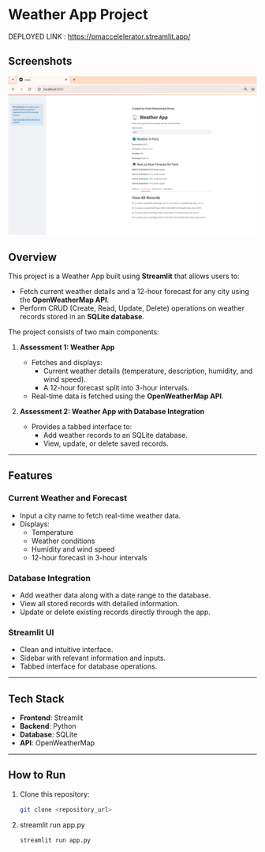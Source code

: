 # Weather App Project  
DEPLOYED LINK : https://pmaccelelerator.streamlit.app/
## Screenshots  
![App Screenshot](streamlitWheather/images/ss.jpg)  
## Overview  
This project is a Weather App built using **Streamlit** that allows users to:  
- Fetch current weather details and a 12-hour forecast for any city using the **OpenWeatherMap API**.  
- Perform CRUD (Create, Read, Update, Delete) operations on weather records stored in an **SQLite database**.  

The project consists of two main components:  
1. **Assessment 1: Weather App**  
   - Fetches and displays:  
     - Current weather details (temperature, description, humidity, and wind speed).  
     - A 12-hour forecast split into 3-hour intervals.  
   - Real-time data is fetched using the **OpenWeatherMap API**.  

2. **Assessment 2: Weather App with Database Integration**  
   - Provides a tabbed interface to:  
     - Add weather records to an SQLite database.  
     - View, update, or delete saved records.  

---

## Features  

### Current Weather and Forecast  
- Input a city name to fetch real-time weather data.  
- Displays:  
  - Temperature  
  - Weather conditions  
  - Humidity and wind speed  
  - 12-hour forecast in 3-hour intervals  

### Database Integration  
- Add weather data along with a date range to the database.  
- View all stored records with detailed information.  
- Update or delete existing records directly through the app.  

### Streamlit UI  
- Clean and intuitive interface.  
- Sidebar with relevant information and inputs.  
- Tabbed interface for database operations.  

---

## Tech Stack  
- **Frontend**: Streamlit  
- **Backend**: Python  
- **Database**: SQLite  
- **API**: OpenWeatherMap  

---

## How to Run  

1. Clone this repository:  
   ```bash
   git clone <repository_url>
2. streamlit run app.py
   ```bash
   streamlit run app.py

